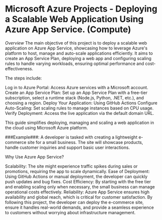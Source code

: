 # Microsoft Azure Projects - Deploying a Scalable Web Application Using Azure App Service. (Compute)

*Overview*
The main objective of this project is to deploy a scalable web application on Azure App Service, showcasing how to leverage Azure's platform to host, manage and auto-scale applications efficiently. It aims to create an App Service Plan, deploying a web app and configuring scaling rules to handle varying workloads, ensuring optimal performance and cost-effectiveness.

The steps include:

Log in to Azure Portal: Access Azure services with a Microsoft account.
Create an App Service Plan: Set up an App Service Plan with a free-tier subscription, select a runtime stack (Node.js, Python, .NET, etc.), and choosing a region.
Deploy Your Application: Using GitHub Actions 
Configure Auto-Scaling: Set scaling rules to manage instances based on CPU usage.
Verify Deployment: Access the live application via the default domain URL.

This guide simplifies deploying, managing and scaling a web application in the cloud using Microsoft Azure platform.

###Example###:
A developer is tasked with creating a lightweight e-commerce site for a small business. The site will showcase products, handle customer inquiries and support basic user interactions.

Why Use Azure App Service?

Scalability: The site might experience traffic spikes during sales or promotions, requiring the app to scale dynamically.
Ease of Deployment: Using GitHub Actions or manual deployment, the developer can quickly push updates and bug fixes.
Cost Efficiency: By starting with the free tier and enabling scaling only when necessary, the small business can manage operational costs effectively.
Reliability: Azure App Service ensures high availability and global reach, which is critical for customer satisfaction.
By following this project, the developer can deploy the e-commerce site, ensure it handles real-world demands, and provide a seamless experience to customers without worrying about infrastructure management.
